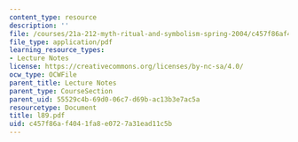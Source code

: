 ```yaml
---
content_type: resource
description: ''
file: /courses/21a-212-myth-ritual-and-symbolism-spring-2004/c457f86af4041fa8e0727a31ead11c5b_l89.pdf
file_type: application/pdf
learning_resource_types:
- Lecture Notes
license: https://creativecommons.org/licenses/by-nc-sa/4.0/
ocw_type: OCWFile
parent_title: Lecture Notes
parent_type: CourseSection
parent_uid: 55529c4b-69d0-06c7-d69b-ac13b3e7ac5a
resourcetype: Document
title: l89.pdf
uid: c457f86a-f404-1fa8-e072-7a31ead11c5b
---
```


